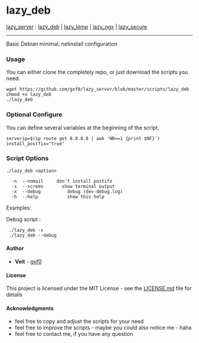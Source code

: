 # lazy_deb
[lazy_server](https://github.com/gxf0/lazy_server/tree/master/README.md) :
 [lazy_deb](https://github.com/gxf0/lazy_server/tree/master/docs/deb.md) |
 [lazy_lemp](https://github.com/gxf0/lazy_server/tree/master/docs/lemp.md) |
 [lazy_ngx](https://github.com/gxf0/lazy_server/tree/master/docs/ngx.md) |
 [lazy_secure](https://github.com/gxf0/lazy_server/tree/master/docs/secure.md)

 * * *
Basic Debian minimal, netinstall configuration

### Usage

You can either clone the completely repo, or just download the scripts you need.

```
wget https://github.com/gxf0/lazy_server/blob/master/scripts/lazy_deb
chmod +x lazy_deb
./lazy_deb
```

### Optional Configure

You can define several variables at the beginning of the script.

```
serverip=$(ip route get 8.8.8.8 | awk 'NR==1 {print $NF}')
install_postfix="true"
```

### Script Options

```
./lazy_deb <option>

  -n  --nomail 	   don't install postifx
  -s  --screen		 show terminal output
  -x  --debug		   debug (dev-debug.log)
  -h  --help		   show this help
```

Examples:

Debug script :
```
 ./lazy_deb -x
 ./lazy_deb --debug
```

#### Author

* **Veit** - [gxf0](https://github.com/gxf0)

#### License

This project is licensed under the MIT License - see the [LICENSE.md](LICENSE.md) file for details

#### Acknowledgments

* feel free to copy and adjust the scripts for your need
* feel free to improve the scripts - maybe you could also notice me - haha
* feel free to contact me, if you have any question
